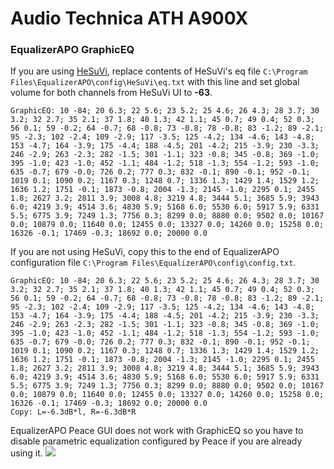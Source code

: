 # Audio Technica ATH A900X
### EqualizerAPO GraphicEQ
If you are using [HeSuVi](https://sourceforge.net/projects/hesuvi/), replace contents of HeSuVi's eq file `C:\Program Files\EqualizerAPO\config\HeSuVi\eq.txt` with this line and set global volume for both channels from HeSuVi UI to **-63**.
```
GraphicEQ: 10 -84; 20 6.3; 22 5.6; 23 5.2; 25 4.6; 26 4.3; 28 3.7; 30 3.2; 32 2.7; 35 2.1; 37 1.8; 40 1.3; 42 1.1; 45 0.7; 49 0.4; 52 0.3; 56 0.1; 59 -0.2; 64 -0.7; 68 -0.8; 73 -0.8; 78 -0.8; 83 -1.2; 89 -2.1; 95 -2.3; 102 -2.4; 109 -2.9; 117 -3.5; 125 -4.2; 134 -4.6; 143 -4.8; 153 -4.7; 164 -3.9; 175 -4.4; 188 -4.5; 201 -4.2; 215 -3.9; 230 -3.3; 246 -2.9; 263 -2.3; 282 -1.5; 301 -1.1; 323 -0.8; 345 -0.8; 369 -1.0; 395 -1.0; 423 -1.0; 452 -1.1; 484 -1.2; 518 -1.3; 554 -1.2; 593 -1.0; 635 -0.7; 679 -0.0; 726 0.2; 777 0.3; 832 -0.1; 890 -0.1; 952 -0.1; 1019 0.1; 1090 0.2; 1167 0.3; 1248 0.7; 1336 1.3; 1429 1.4; 1529 1.2; 1636 1.2; 1751 -0.1; 1873 -0.8; 2004 -1.3; 2145 -1.0; 2295 0.1; 2455 1.8; 2627 3.2; 2811 3.9; 3008 4.8; 3219 4.8; 3444 5.1; 3685 5.9; 3943 6.0; 4219 3.9; 4514 3.6; 4830 5.9; 5168 6.0; 5530 6.0; 5917 5.9; 6331 5.5; 6775 3.9; 7249 1.3; 7756 0.3; 8299 0.0; 8880 0.0; 9502 0.0; 10167 0.0; 10879 0.0; 11640 0.0; 12455 0.0; 13327 0.0; 14260 0.0; 15258 0.0; 16326 -0.1; 17469 -0.3; 18692 0.0; 20000 0.0
```
If you are not using HeSuVi, copy this to the end of EqualizerAPO configuration file `C:\Program Files\EqualizerAPO\config\config.txt`.
```
GraphicEQ: 10 -84; 20 6.3; 22 5.6; 23 5.2; 25 4.6; 26 4.3; 28 3.7; 30 3.2; 32 2.7; 35 2.1; 37 1.8; 40 1.3; 42 1.1; 45 0.7; 49 0.4; 52 0.3; 56 0.1; 59 -0.2; 64 -0.7; 68 -0.8; 73 -0.8; 78 -0.8; 83 -1.2; 89 -2.1; 95 -2.3; 102 -2.4; 109 -2.9; 117 -3.5; 125 -4.2; 134 -4.6; 143 -4.8; 153 -4.7; 164 -3.9; 175 -4.4; 188 -4.5; 201 -4.2; 215 -3.9; 230 -3.3; 246 -2.9; 263 -2.3; 282 -1.5; 301 -1.1; 323 -0.8; 345 -0.8; 369 -1.0; 395 -1.0; 423 -1.0; 452 -1.1; 484 -1.2; 518 -1.3; 554 -1.2; 593 -1.0; 635 -0.7; 679 -0.0; 726 0.2; 777 0.3; 832 -0.1; 890 -0.1; 952 -0.1; 1019 0.1; 1090 0.2; 1167 0.3; 1248 0.7; 1336 1.3; 1429 1.4; 1529 1.2; 1636 1.2; 1751 -0.1; 1873 -0.8; 2004 -1.3; 2145 -1.0; 2295 0.1; 2455 1.8; 2627 3.2; 2811 3.9; 3008 4.8; 3219 4.8; 3444 5.1; 3685 5.9; 3943 6.0; 4219 3.9; 4514 3.6; 4830 5.9; 5168 6.0; 5530 6.0; 5917 5.9; 6331 5.5; 6775 3.9; 7249 1.3; 7756 0.3; 8299 0.0; 8880 0.0; 9502 0.0; 10167 0.0; 10879 0.0; 11640 0.0; 12455 0.0; 13327 0.0; 14260 0.0; 15258 0.0; 16326 -0.1; 17469 -0.3; 18692 0.0; 20000 0.0
Copy: L=-6.3dB*l, R=-6.3dB*R
```
EqualizerAPO Peace GUI does not work with GraphicEQ so you have to disable parametric equalization configured by Peace if you are already using it.
![](https://raw.githubusercontent.com/jaakkopasanen/AutoEq/master/results/SBAF-Serious/innerfidelity/onear/Audio%20Technica%20ATH%20A900X/Audio%20Technica%20ATH%20A900X.png)
